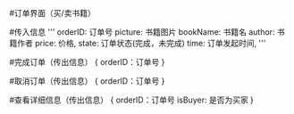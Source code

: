 #订单界面（买/卖书籍）

#传入信息
'''
    orderID: 订单号
    picture: 书籍图片
    bookName: 书籍名
    author: 书籍作者
    price: 价格,
    state: 订单状态(完成，未完成)
    time: 订单发起时间,
'''

#完成订单（传出信息）
{
    orderID：订单号
}

#取消订单（传出信息）
{
    orderID：订单号
}

#查看详细信息（传出信息）
{
    orderID：订单号
    isBuyer: 是否为买家
}